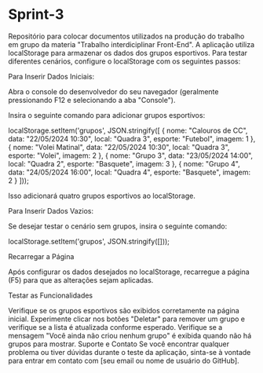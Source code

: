 # Sprint-3
Repositório para colocar documentos utilizados na produção do trabalho em grupo da materia "Trabalho interdiciplinar Front-End".
A aplicação utiliza localStorage para armazenar os dados dos grupos esportivos. Para testar diferentes cenários, configure o localStorage com os seguintes passos:

Para Inserir Dados Iniciais:

Abra o console do desenvolvedor do seu navegador (geralmente pressionando F12 e selecionando a aba "Console").

Insira o seguinte comando para adicionar grupos esportivos:

localStorage.setItem('grupos', JSON.stringify([
    { nome: "Calouros de CC", data: "22/05/2024 10:30", local: "Quadra 3", esporte: "Futebol", imagem: 1 },
    { nome: "Volei Matinal", data: "22/05/2024 10:30", local: "Quadra 3", esporte: "Volei", imagem: 2 },
    { nome: "Grupo 3", data: "23/05/2024 14:00", local: "Quadra 2", esporte: "Basquete", imagem: 3 },
    { nome: "Grupo 4", data: "24/05/2024 16:00", local: "Quadra 4", esporte: "Basquete", imagem: 2 }
]));

Isso adicionará quatro grupos esportivos ao localStorage.

Para Inserir Dados Vazios:

Se desejar testar o cenário sem grupos, insira o seguinte comando:

localStorage.setItem('grupos', JSON.stringify([]));

Recarregar a Página

Após configurar os dados desejados no localStorage, recarregue a página (F5) para que as alterações sejam aplicadas.

Testar as Funcionalidades

Verifique se os grupos esportivos são exibidos corretamente na página inicial.
Experimente clicar nos botões "Deletar" para remover um grupo e verifique se a lista é atualizada conforme esperado.
Verifique se a mensagem "Você ainda não criou nenhum grupo" é exibida quando não há grupos para mostrar.
Suporte e Contato
Se você encontrar qualquer problema ou tiver dúvidas durante o teste da aplicação, sinta-se à vontade para entrar em contato com [seu email ou nome de usuário do GitHub].
